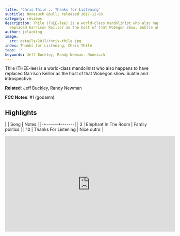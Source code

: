```yaml
---
title: 'Chris Thile :: Thanks for Listening'
subtitle: Nonesuch &bull; released 2017-12-08
category: reviews
description: Thile (THEE-lee) is a world-class mandolinist who also happens to have
  replaced Garrison Keillor as the host of that Wobegon show. Subtle and introspective.
author: jclacking
image:
  src: details/2017/chris-thile.jpg
index: Thanks for Listening, Chris Thile
tags: ''
keywords: Jeff Buckley, Randy Newman, Nonesuch
---
```

Thile (THEE-lee) is a world-class mandolinist who also happens to have replaced Garrison Keillor as the host of that Wobegon show. Subtle and introspective.<!--more-->

**Related**: Jeff Buckley, Randy Newman

**FCC Notes**: #1 (godamn)

## Highlights

| | Song | Notes |
|-+------+-------|
| 3 | Elephant In The Room | Family politics |
| 10 | Thanks For Listening | Nice outro |

<div class="tlo-detail-video"><iframe width="560" height="315" src="https://www.youtube.com/embed/L56E6j3B3Hg" frameborder="0" allow="autoplay; encrypted-media" allowfullscreen></iframe></div>

